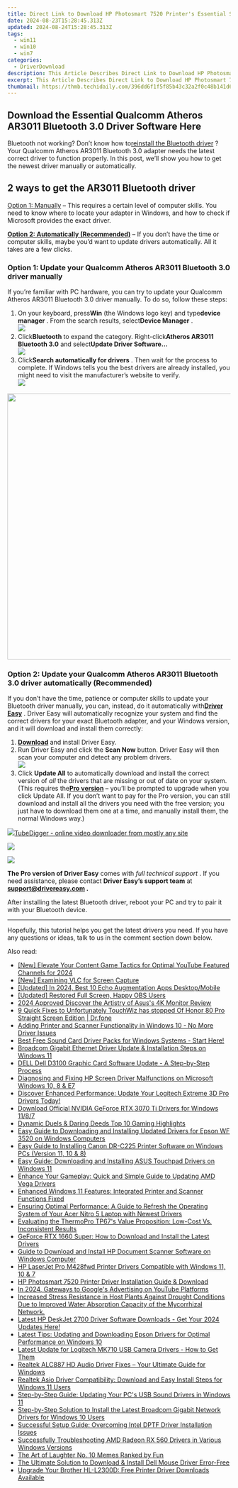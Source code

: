 ```yaml
---
title: Direct Link to Download HP Photosmart 7520 Printer's Essential Software
date: 2024-08-23T15:28:45.313Z
updated: 2024-08-24T15:28:45.313Z
tags:
  - win11
  - win10
  - win7
categories:
  - DriverDownload
description: This Article Describes Direct Link to Download HP Photosmart 7520 Printer's Essential Software
excerpt: This Article Describes Direct Link to Download HP Photosmart 7520 Printer's Essential Software
thumbnail: https://thmb.techidaily.com/396dd6f1f5f85b43c32a2f0c48b141d6c784c244e29fb18f62cea6ab6fd668ed.jpg
---
```


## Download the Essential Qualcomm Atheros AR3011 Bluetooth 3.0 Driver Software Here

Bluetooth not working? Don’t know how to[reinstall the Bluetooth driver](https://tools.techidaily.com/drivereasy/download/) ? Your Qualcomm Atheros AR3011 Bluetooth 3.0 adapter needs the latest correct driver to function properly. In this post, we’ll show you how to get the newest driver manually or automatically.

## 2 ways to get the AR3011 Bluetooth driver

[Option 1: Manually](https://tools.techidaily.com/drivereasy/download/) – This requires a certain level of computer skills. You need to know where to locate your adapter in Windows, and how to check if Microsoft provides the exact driver.

[**Option 2: Automatically (Recommended)**](https://www.drivereasy.com/knowledge/download-qualcomm-atheros-ar3011-bluetooth-3-0-driver/#option2) – If you don’t have the time or computer skills, maybe you’d want to update drivers automatically. All it takes are a few clicks.

### Option 1: Update your Qualcomm Atheros AR3011 Bluetooth 3.0 driver manually

 If you’re familiar with PC hardware, you can try to update your Qualcomm Atheros AR3011 Bluetooth 3.0 driver manually. To do so, follow these steps:

1. On your keyboard, press**Win** (the Windows logo key) and type**device** **manager** . From the search results, select**Device Manager** .  
![](https://images.drivereasy.com/wp-content/uploads/2021/01/device-manager-win-search-1.jpg)
2. Click**Bluetooth** to expand the category. Right-click**Atheros AR3011 Bluetooth 3.0** and select**Update Driver Software…**  
![](https://images.drivereasy.com/wp-content/uploads/2021/01/ar3011-update-1.jpg)
3. Click**Search automatically for drivers** . Then wait for the process to complete. If Windows tells you the best drivers are already installed, you might need to visit the manufacturer’s website to verify.  
![](https://images.drivereasy.com/wp-content/uploads/2021/01/ar3011-update-2.jpg)

<!-- affiliate ads begin -->
<a href="https://appsumo.8odi.net/c/5597632/2082541/7443" target="_top" id="2082541"><img src="//a.impactradius-go.com/display-ad/7443-2082541" border="0" alt="" width="1200" height="600"/></a><img height="0" width="0" src="https://appsumo.8odi.net/i/5597632/2082541/7443" style="position:absolute;visibility:hidden;" border="0" />
<!-- affiliate ads end -->
### Option 2: Update your Qualcomm Atheros AR3011 Bluetooth 3.0 driver automatically (Recommended)

 If you don’t have the time, patience or computer skills to update your Bluetooth driver manually, you can, instead, do it automatically with[**Driver Easy**](https://tools.techidaily.com/drivereasy/download/) . Driver Easy will automatically recognize your system and find the correct drivers for your exact Bluetooth adapter, and your Windows version, and it will download and install them correctly:

1. **[Download](https://tools.techidaily.com/drivereasy/download/)**  and install Driver Easy.
2. Run Driver Easy and click the **Scan Now** button. Driver Easy will then scan your computer and detect any problem drivers.  
![](https://images.drivereasy.com/wp-content/uploads/2020/08/Scan-now.jpg)
3. Click **Update All** to automatically download and install the correct version of _all_ the drivers that are missing or out of date on your system.(This requires the[**Pro version**](https://tools.techidaily.com/drivereasy/download/) – you’ll be prompted to upgrade when you click Update All. If you don’t want to pay for the Pro version, you can still download and install all the drivers you need with the free version; you just have to download them one at a time, and manually install them, the normal Windows way.)  
<!-- affiliate ads begin -->
<a href="https://secure.2checkout.com/order/checkout.php?PRODS=4572700&QTY=1&AFFILIATE=108875&CART=1"><img src="	https://www.tubedigger.com/wp-content/uploads/2020/08/tubedigger-software-new.png" border="0">TubeDigger - online video downloader from mostly any site</a>
<!-- affiliate ads end -->
![](https://images.drivereasy.com/wp-content/uploads/2021/01/de-ar3011-update.jpg)

<!-- affiliate ads begin -->
<a href="https://store.advancedwebranking.com/order/checkout.php?PRODS=4715051&QTY=1&AFFILIATE=108875&CART=1"><img src="https://secure.avangate.com/images/merchant/14edc6ebfdae2e23bbed83d67f50e983/products/33_awr%20logo.png" border="0"></a>
<!-- affiliate ads end -->
**The Pro version of Driver Easy** comes with _full technical support_ . If you need assistance, please contact **Driver Easy’s support team** at **[support@drivereasy.com](https://tools.techidaily.com/drivereasy/download/) .**

 After installing the latest Bluetooth driver, reboot your PC and try to pair it with your Bluetooth device.

---

 Hopefully, this tutorial helps you get the latest drivers you need. If you have any questions or ideas, talk to us in the comment section down below.

<ins class="adsbygoogle"
     style="display:block"
     data-ad-format="autorelaxed"
     data-ad-client="ca-pub-7571918770474297"
     data-ad-slot="1223367746"></ins>



<ins class="adsbygoogle"
     style="display:block"
     data-ad-client="ca-pub-7571918770474297"
     data-ad-slot="8358498916"
     data-ad-format="auto"
     data-full-width-responsive="true"></ins>

<span class="atpl-alsoreadstyle">Also read:</span>
<div><ul>
<li><a href="https://youtube-web.techidaily.com/levate-your-content-game-tactics-for-optimal-youtube-featured-channels-for-2024/"><u>[New] Elevate Your Content Game  Tactics for Optimal YouTube Featured Channels for 2024</u></a></li>
<li><a href="https://screen-capture.techidaily.com/new-examining-vlc-for-screen-capture/"><u>[New] Examining VLC for Screen Capture</u></a></li>
<li><a href="https://youtube-zero.techidaily.com/ed-in-2024-best-10-echo-augmentation-apps-desktopmobile/"><u>[Updated] In 2024, Best 10 Echo Augmentation Apps  Desktop/Mobile</u></a></li>
<li><a href="https://desktop-recording.techidaily.com/updated-restored-full-screen-happy-obs-users/"><u>[Updated] Restored Full Screen, Happy OBS Users</u></a></li>
<li><a href="https://fox-http.techidaily.com/2024-approved-discover-the-artistry-of-asuss-4k-monitor-review/"><u>2024 Approved  Discover the Artistry of Asus's 4K Monitor Review</u></a></li>
<li><a href="https://howto.techidaily.com/9-quick-fixes-to-unfortunately-touchwiz-has-stopped-of-honor-80-pro-straight-screen-edition-drfone-by-drfone-fix-android-problems-fix-android-problems/"><u>9 Quick Fixes to Unfortunately TouchWiz has stopped Of Honor 80 Pro Straight Screen Edition | Dr.fone</u></a></li>
<li><a href="https://win-dash.techidaily.com/adding-printer-and-scanner-functionality-in-windows-10-no-more-driver-issues/"><u>Adding Printer and Scanner Functionality in Windows 10 - No More Driver Issues</u></a></li>
<li><a href="https://win-dash.techidaily.com/best-free-sound-card-driver-packs-for-windows-systems-start-here/"><u>Best Free Sound Card Driver Packs for Windows Systems - Start Here!</u></a></li>
<li><a href="https://win-dash.techidaily.com/broadcom-gigabit-ethernet-driver-update-and-installation-steps-on-windows-11/"><u>Broadcom Gigabit Ethernet Driver Update & Installation Steps on Windows 11</u></a></li>
<li><a href="https://win-dash.techidaily.com/dell-dell-d3100-graphic-card-software-update-a-step-by-step-process/"><u>DELL Dell D3100 Graphic Card Software Update - A Step-by-Step Process</u></a></li>
<li><a href="https://hardware-updates.techidaily.com/diagnosing-and-fixing-hp-screen-driver-malfunctions-on-microsoft-windows-10-8-and-e7/"><u>Diagnosing and Fixing HP Screen Driver Malfunctions on Microsoft Windows 10, 8 & E7</u></a></li>
<li><a href="https://win-dash.techidaily.com/1722978983914-discover-enhanced-performance-update-your-logitech-extreme-3d-pro-drivers-today/"><u>Discover Enhanced Performance: Update Your Logitech Extreme 3D Pro Drivers Today!</u></a></li>
<li><a href="https://win-dash.techidaily.com/download-official-nvidia-geforce-rtx-3070-ti-drivers-for-windows-1187/"><u>Download Official NVIDIA GeForce RTX 3070 Ti Drivers for Windows 11/8/7</u></a></li>
<li><a href="https://screen-activity-recording.techidaily.com/dynamic-duels-and-daring-deeds-top-10-gaming-highlights/"><u>Dynamic Duels & Daring Deeds  Top 10 Gaming Highlights</u></a></li>
<li><a href="https://win-dash.techidaily.com/easy-guide-to-downloading-and-installing-updated-drivers-for-epson-wf-3520-on-windows-computers/"><u>Easy Guide to Downloading and Installing Updated Drivers for Epson WF 3520 on Windows Computers</u></a></li>
<li><a href="https://win-dash.techidaily.com/easy-guide-to-installing-canon-dr-c225-printer-software-on-windows-pcs-version-11-10-and-8/"><u>Easy Guide to Installing Canon DR-C225 Printer Software on Windows PCs (Version 11, 10 & 8)</u></a></li>
<li><a href="https://win-dash.techidaily.com/easy-guide-downloading-and-installing-asus-touchpad-drivers-on-windows-11/"><u>Easy Guide: Downloading and Installing ASUS Touchpad Drivers on Windows 11</u></a></li>
<li><a href="https://win-dash.techidaily.com/enhance-your-gameplay-quick-and-simple-guide-to-updating-amd-vega-drivers/"><u>Enhance Your Gameplay: Quick and Simple Guide to Updating AMD Vega Drivers</u></a></li>
<li><a href="https://win-dash.techidaily.com/enhanced-windows-11-features-integrated-printer-and-scanner-functions-fixed/"><u>Enhanced Windows 11 Features: Integrated Printer and Scanner Functions Fixed</u></a></li>
<li><a href="https://win-dash.techidaily.com/ensuring-optimal-performance-a-guide-to-refresh-the-operating-system-of-your-acer-nitro-5-laptop-with-newest-drivers/"><u>Ensuring Optimal Performance: A Guide to Refresh the Operating System of Your Acer Nitro 5 Laptop with Newest Drivers</u></a></li>
<li><a href="https://buynow-marvelous.techidaily.com/evaluating-the-thermopro-tp67s-value-proposition-low-cost-vs-inconsistent-results/"><u>Evaluating the ThermoPro TP67's Value Proposition: Low-Cost Vs. Inconsistent Results</u></a></li>
<li><a href="https://win-dash.techidaily.com/geforce-rtx-1660-super-how-to-download-and-install-the-latest-drivers/"><u>GeForce RTX 1660 Super: How to Download and Install the Latest Drivers</u></a></li>
<li><a href="https://win-dash.techidaily.com/guide-to-download-and-install-hp-document-scanner-software-on-windows-computer/"><u>Guide to Download and Install HP Document Scanner Software on Windows Computer</u></a></li>
<li><a href="https://win-dash.techidaily.com/hp-laserjet-pro-m428fwd-printer-drivers-compatible-with-windows-11-10-and-7/"><u>HP LaserJet Pro M428fwd Printer Drivers Compatible with Windows 11, 10 & 7</u></a></li>
<li><a href="https://win-dash.techidaily.com/hp-photosmart-7520-printer-driver-installation-guide-and-download/"><u>HP Photosmart 7520 Printer Driver Installation Guide & Download</u></a></li>
<li><a href="https://youtube-help.techidaily.com/in-2024-gateways-to-googles-advertising-on-youtube-platforms/"><u>In 2024, Gateways to Google's Advertising on YouTube Platforms</u></a></li>
<li><a href="https://win-dash.techidaily.com/1722969596332-increased-stress-resistance-in-host-plants-against-drought-conditions-due-to-improved-water-absorption-capacity-of-the-mycorrhizal-network/"><u>Increased Stress Resistance in Host Plants Against Drought Conditions Due to Improved Water Absorption Capacity of the Mycorrhizal Network.</u></a></li>
<li><a href="https://win-dash.techidaily.com/latest-hp-deskjet-2700-driver-software-downloads-get-your-2024-updates-here/"><u>Latest HP DeskJet 2700 Driver Software Downloads - Get Your 2024 Updates Here!</u></a></li>
<li><a href="https://win-dash.techidaily.com/latest-tips-updating-and-downloading-epson-drivers-for-optimal-performance-on-windows-10/"><u>Latest Tips: Updating and Downloading Epson Drivers for Optimal Performance on Windows 10</u></a></li>
<li><a href="https://win-dash.techidaily.com/latest-update-for-logitech-mk710-usb-camera-drivers-how-to-get-them/"><u>Latest Update for Logitech MK710 USB Camera Drivers - How to Get Them</u></a></li>
<li><a href="https://win-dash.techidaily.com/realtek-alc887-hd-audio-driver-fixes-your-ultimate-guide-for-windows/"><u>Realtek ALC887 HD Audio Driver Fixes – Your Ultimate Guide for Windows</u></a></li>
<li><a href="https://win-dash.techidaily.com/realtek-asio-driver-compatibility-download-and-easy-install-steps-for-windows-11-users/"><u>Realtek Asio Driver Compatibility: Download and Easy Install Steps for Windows 11 Users</u></a></li>
<li><a href="https://win-dash.techidaily.com/step-by-step-guide-updating-your-pcs-usb-sound-drivers-in-windows-11/"><u>Step-by-Step Guide: Updating Your PC's USB Sound Drivers in Windows 11</u></a></li>
<li><a href="https://win-dash.techidaily.com/step-by-step-solution-to-install-the-latest-broadcom-gigabit-network-drivers-for-windows-10-users/"><u>Step-by-Step Solution to Install the Latest Broadcom Gigabit Network Drivers for Windows 10 Users</u></a></li>
<li><a href="https://win-dash.techidaily.com/successful-setup-guide-overcoming-intel-dptf-driver-installation-issues/"><u>Successful Setup Guide: Overcoming Intel DPTF Driver Installation Issues</u></a></li>
<li><a href="https://win-dash.techidaily.com/successfully-troubleshooting-amd-radeon-rx-560-drivers-in-various-windows-versions/"><u>Successfully Troubleshooting AMD Radeon RX 560 Drivers in Various Windows Versions</u></a></li>
<li><a href="https://extra-resources.techidaily.com/the-art-of-laughter-no-10-memes-ranked-by-fun/"><u>The Art of Laughter  No. 10 Memes Ranked by Fun</u></a></li>
<li><a href="https://win-dash.techidaily.com/the-ultimate-solution-to-download-and-install-dell-mouse-driver-error-free/"><u>The Ultimate Solution to Download & Install Dell Mouse Driver Error-Free</u></a></li>
<li><a href="https://win-dash.techidaily.com/upgrade-your-brother-hl-l2300d-free-printer-driver-downloads-available/"><u>Upgrade Your Brother HL-L2300D: Free Printer Driver Downloads Available</u></a></li>
</ul></div>
